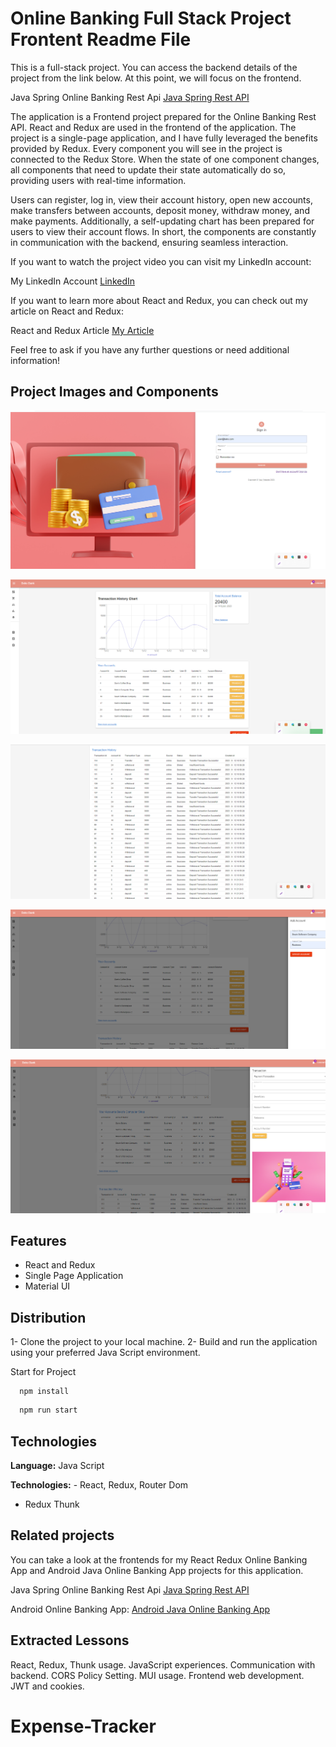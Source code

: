 
# Online Banking Full Stack Project Frontent Readme File

This is a full-stack project. You can access the backend details of the project from the link below. At this point, we will focus on the frontend.

Java Spring Online Banking Rest Api [Java Spring Rest API]( https://github.com/Berko01/Advanced-Backend-Project-With-Java-Spring-Online-Banking-Rest-Api)


The application is a Frontend project prepared for the Online Banking Rest API. React and Redux are used in the frontend of the application. The project is a single-page application, and I have fully leveraged the benefits provided by Redux. Every component you will see in the project is connected to the Redux Store. When the state of one component changes, all components that need to update their state automatically do so, providing users with real-time information.

Users can register, log in, view their account history, open new accounts, make transfers between accounts, deposit money, withdraw money, and make payments. Additionally, a self-updating chart has been prepared for users to view their account flows. In short, the components are constantly in communication with the backend, ensuring seamless interaction.

If you want to watch the project video you can visit my LinkedIn account:

My LinkedIn Account [LinkedIn]( https://www.linkedin.com/feed/)




If you want to learn more about React and Redux, you can check out my article on React and Redux:

React and Redux Article [My Article]( https://medium.com/@berkindundar2001/react-nedir-ve-react-redux-neden-%C3%B6nemlidir-4c846d7a5124)


Feel free to ask if you have any further questions or need additional information!







## Project Images and Components

![Uygulama Ekran Görüntüsü](loginPage.png)

![Uygulama Ekran Görüntüsü](ProjecPage1.png)

![Uygulama Ekran Görüntüsü](ProjectPage2.png)

![Uygulama Ekran Görüntüsü](ProjectPage3.png)

![Uygulama Ekran Görüntüsü](ProjectPage5.png)


  
## Features

- React and Redux
- Single Page Application
- Material UI


  
## Distribution

1- Clone the project to your local machine.
2- Build and run the application using your preferred Java Script environment.

Start for Project

```terminal
  npm install
```

```bash
  npm run start
```

  
## Technologies

**Language:** Java Script 

**Technologies:** - React, Redux, Router Dom
- Redux Thunk
  
## Related projects

You can take a look at the frontends for my React Redux Online Banking App and Android Java Online Banking App projects for this application.

Java Spring Online Banking Rest Api [Java Spring Rest API]( https://github.com/Berko01/Advanced-Backend-Project-With-Java-Spring-Online-Banking-Rest-Api)

Android Online Banking App: [Android Java Online Banking App]( https://github.com/Berko01/Android-Online-Banking-App-With-Java-Spring)




  
## Extracted Lessons

React, Redux, Thunk usage. JavaScript experiences. Communication with backend. CORS Policy Setting. MUI usage. Frontend web development. JWT and cookies.

  
# Expense-Tracker

